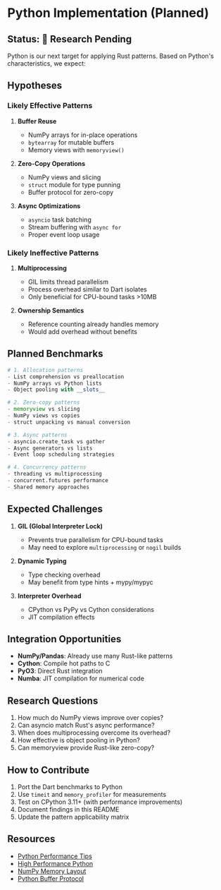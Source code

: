 # Python Implementation (Planned)

## Status: 🔄 Research Pending

Python is our next target for applying Rust patterns. Based on Python's characteristics, we expect:

## Hypotheses

### Likely Effective Patterns

1. **Buffer Reuse**
   - NumPy arrays for in-place operations
   - `bytearray` for mutable buffers
   - Memory views with `memoryview()`

2. **Zero-Copy Operations**
   - NumPy views and slicing
   - `struct` module for type punning
   - Buffer protocol for zero-copy

3. **Async Optimizations**
   - `asyncio` task batching
   - Stream buffering with `async for`
   - Proper event loop usage

### Likely Ineffective Patterns

1. **Multiprocessing**
   - GIL limits thread parallelism
   - Process overhead similar to Dart isolates
   - Only beneficial for CPU-bound tasks >10MB

2. **Ownership Semantics**
   - Reference counting already handles memory
   - Would add overhead without benefits

## Planned Benchmarks

```python
# 1. Allocation patterns
- List comprehension vs preallocation
- NumPy arrays vs Python lists
- Object pooling with __slots__

# 2. Zero-copy patterns
- memoryview vs slicing
- NumPy views vs copies
- struct unpacking vs manual conversion

# 3. Async patterns
- asyncio.create_task vs gather
- Async generators vs lists
- Event loop scheduling strategies

# 4. Concurrency patterns
- threading vs multiprocessing
- concurrent.futures performance
- Shared memory approaches
```

## Expected Challenges

1. **GIL (Global Interpreter Lock)**
   - Prevents true parallelism for CPU-bound tasks
   - May need to explore `multiprocessing` or `nogil` builds

2. **Dynamic Typing**
   - Type checking overhead
   - May benefit from type hints + mypy/mypyc

3. **Interpreter Overhead**
   - CPython vs PyPy vs Cython considerations
   - JIT compilation effects

## Integration Opportunities

- **NumPy/Pandas**: Already use many Rust-like patterns
- **Cython**: Compile hot paths to C
- **PyO3**: Direct Rust integration
- **Numba**: JIT compilation for numerical code

## Research Questions

1. How much do NumPy views improve over copies?
2. Can asyncio match Rust's async performance?
3. When does multiprocessing overcome its overhead?
4. How effective is object pooling in Python?
5. Can memoryview provide Rust-like zero-copy?

## How to Contribute

1. Port the Dart benchmarks to Python
2. Use `timeit` and `memory_profiler` for measurements
3. Test on CPython 3.11+ (with performance improvements)
4. Document findings in this README
5. Update the pattern applicability matrix

## Resources

- [Python Performance Tips](https://wiki.python.org/moin/PythonSpeed)
- [High Performance Python](https://www.oreilly.com/library/view/high-performance-python/9781492055013/)
- [NumPy Memory Layout](https://numpy.org/doc/stable/reference/arrays.ndarray.html)
- [Python Buffer Protocol](https://docs.python.org/3/c-api/buffer.html)